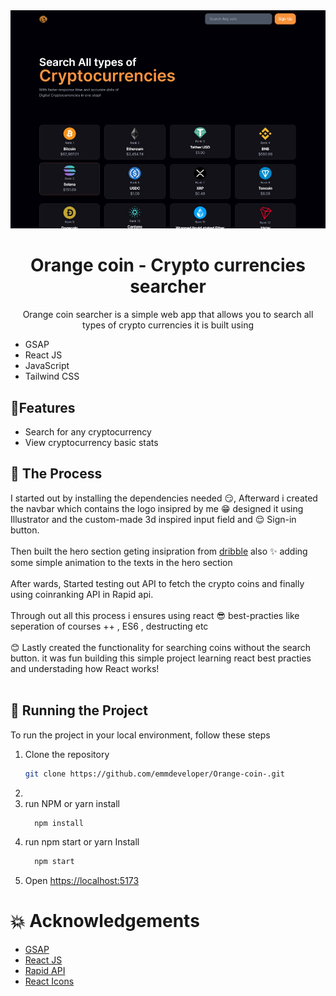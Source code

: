 <div align="center">
<img src="/public/app_screenshot.png"  alt="app"/>

<h1 align="center">Orange coin - Crypto currencies searcher</h1>

<p align="center">Orange coin searcher is a simple web app that allows you to search all types of crypto currencies it is built using
</p>

</div>
<ul>
  <li>GSAP</li>
  <li>React JS</li>
  <li>JavaScript</li>
  <li>Tailwind CSS</li>
</ul>

<div>
<h2>🤖Features</h2>
<ul>
<li>Search for any cryptocurrency</li>
<li>View cryptocurrency basic stats</li>
</ul>
</div>
<div>

<h2>
📁 The Process
</h2>
<p>
I started out by installing the dependencies needed 😏, Afterward i created the navbar which contains the logo insipred by me 😁 designed it using Illustrator and the custom-made 3d inspired input field and 😌 Sign-in button.
<br/>
<br/>
Then built the hero section geting insipration from  <a href="https://www.dribble.com" target="_blank">dribble</a>
 also ✨ adding some simple animation to the texts in the hero section
<br/>
 <br/>
 After wards, Started testing out API to fetch the crypto coins and finally using coinranking API in Rapid api.
<br/>
<br/>
Through out all this process i ensures using react 😎 best-practies like seperation of courses ++ , ES6 , destructing etc
<br/>
<br/>
😊 Lastly created the functionality for searching coins without the search button. it was fun building this simple project learning react best practies and understading how React works!  
<br/>
<br/>
</p>

<h2>🚦 Running the Project</h2>
<p>To run the project in your local environment, follow these steps</p>
<ol>
<li>Clone the repository 
  
   ```sh
   git clone https://github.com/emmdeveloper/Orange-coin-.git
   ```
<li>
<li>
run NPM or yarn install

```sh
  npm install
```

</li>
<li> run npm start or yarn Install

```sh
  npm start
```

</li>
<li> 
Open <a href="https://localhost:5173" target="_blank">https://localhost:5173</a>
</li>
</ol>

<h1> 💥 Acknowledgements</h1>
<ul>
<li>
 <a href="https://gsap.com/" target="_blank">GSAP</a>
</li>
<li>
 <a href="https://react.dev" target="_blank">React JS</a>
</li>
<li>
 <a href="https://rapidapi.com/hub" target="_blank">Rapid API</a>
</li>
<li>
 <a href="https://react-icons.github.io/react-icons/" target="_blank">React Icons</a>
</li>
</ul>
</div>
